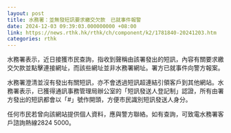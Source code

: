 ```yaml
---
layout: post
title: 水務署：並無發短訊要求繳交欠款　已就事件報警
date: 2024-12-03 09:39:03.000000000 +08:00
link: https://news.rthk.hk/rthk/ch/component/k2/1781840-20241203.htm
categories: rthk
---
```


水務署表示，近日接獲市民查詢，指收到聲稱由該署發出的短訊，內容有關要求繳交欠款並點擊連接網址，而該些網址並非水務署網址。署方已就事件向警方報案。
 
水務署澄清並沒有發出有關短訊，亦不會透過短訊超連結引領客戶到其他網站。水務署表示，已獲得通訊事務管理局辦公室的「短訊發送人登記制」認證，所有由署方發出的短訊都會以「#」號作開頭，方便市民識別短訊發送人身分。

 任何市民若曾向該網站提供個人資料，應與警方聯絡。如有查詢，可致電水務署客戶諮詢熱線2824 5000。
